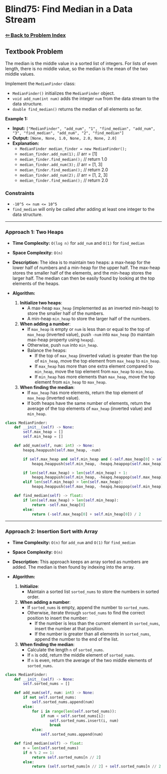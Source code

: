 # Blind75: Find Median in a Data Stream

### [⇦ Back to Problem Index](../../index.md)

## Textbook Problem

The median is the middle value in a sorted list of integers. For lists of even length, there is no middle value, so the median is the mean of the two middle values.

Implement the `MedianFinder` class:

-   `MedianFinder()` initializes the `MedianFinder` object.
-   `void add_num(int num)` adds the integer `num` from the data stream to the data structure.
-   `double find_median()` returns the median of all elements so far.

**Example 1:**

-   **Input:** `["MedianFinder", "add_num", "1", "find_median", "add_num", "3", "find_median", "add_num", "2", "find_median"]`
-   **Output:** `[None, None, 1.0, None, 2.0, None, 2.0]`
-   **Explanation:**
    -   `MedianFinder median_finder = new MedianFinder();`
    -   `median_finder.add_num(1);` // arr = [1]
    -   `median_finder.find_median();` // return 1.0
    -   `median_finder.add_num(3);` // arr = [1, 3]
    -   `median_finder.find_median();` // return 2.0
    -   `median_finder.add_num(2);` // arr = [1, 2, 3]
    -   `median_finder.find_median();` // return 2.0

### Constraints

-   `-10^5 <= num <= 10^5`
-   `find_median` will only be called after adding at least one integer to the data structure.

---

### Approach 1: Two Heaps

-   **Time Complexity:** `O(log n)` for `add_num` and `O(1)` for `find_median`
-   **Space Complexity:** `O(n)`
-   **Description:** The idea is to maintain two heaps: a max-heap for the lower half of numbers and a min-heap for the upper half. The max-heap stores the smaller half of the elements, and the min-heap stores the larger half. The median can then be easily found by looking at the top elements of the heaps.
-   **Algorithm:**

    1.  **Initialize two heaps**:
        -   A max-heap `max_heap` (implemented as an inverted min-heap) to store the smaller half of the numbers.
        -   A min-heap `min_heap` to store the larger half of the numbers.
    2.  **When adding a number**:
        -   If `max_heap` is empty or `num` is less than or equal to the top of `max_heap` (inverted value), push `-num` into `max_heap` (to maintain max-heap property using `heapq`).
        -   Otherwise, push `num` into `min_heap`.
        -   Balance the heaps:
            -   If the top of `max_heap` (inverted value) is greater than the top of `min_heap`, move the top element from `max_heap` to `min_heap`.
            -   If `max_heap` has more than one extra element compared to `min_heap`, move the top element from `max_heap` to `min_heap`.
            -   If `min_heap` has more elements than `max_heap`, move the top element from `min_heap` to `max_heap`.
    3.  **When finding the median**:
        -   If `max_heap` has more elements, return the top element of `max_heap` (inverted value).
        -   If both heaps have the same number of elements, return the average of the top elements of `max_heap` (inverted value) and `min_heap`.

```python
class MedianFinder:
    def __init__(self) -> None:
        self.max_heap = []
        self.min_heap = []

    def add_num(self, num: int) -> None:
        heapq.heappush(self.max_heap, -num)

        if self.max_heap and self.min_heap and (-self.max_heap[0] > self.min_heap[0]):
            heapq.heappush(self.min_heap, -heapq.heappop(self.max_heap))

        if len(self.max_heap) > len(self.min_heap) + 1:
            heapq.heappush(self.min_heap, -heapq.heappop(self.max_heap))
        elif len(self.min_heap) > len(self.max_heap):
            heapq.heappush(self.max_heap, -heapq.heappop(self.min_heap))

    def find_median(self) -> float:
        if len(self.max_heap) > len(self.min_heap):
            return -self.max_heap[0]
        else:
            return (-self.max_heap[0] + self.min_heap[0]) / 2
```

---

### Approach 2: Insertion Sort with Array

-   **Time Complexity:** `O(n)` for `add_num` and `O(1)` for `find_median`
-   **Space Complexity:** `O(n)`
-   **Description:** This approach keeps an array sorted as numbers are added. The median is then found by indexing into the array.
-   **Algorithm:**

    1.  **Initialize**:
        -   Maintain a sorted list `sorted_nums` to store the numbers in sorted order.
    2.  **When adding a number**:
        -   If `sorted_nums` is empty, append the number to `sorted_nums`.
        -   Otherwise, iterate through `sorted_nums` to find the correct position to insert the number:
            -   If the number is less than the current element in `sorted_nums`, insert the number at that position.
            -   If the number is greater than all elements in `sorted_nums`, append the number to the end of the list.
    3.  **When finding the median**:
        -   Calculate the length `n` of `sorted_nums`.
        -   If `n` is odd, return the middle element of `sorted_nums`.
        -   If `n` is even, return the average of the two middle elements of `sorted_nums`.

```python
class MedianFinder:
    def __init__(self) -> None:
        self.sorted_nums = []

    def add_num(self, num: int) -> None:
        if not self.sorted_nums:
            self.sorted_nums.append(num)
        else:
            for i in range(len(self.sorted_nums)):
                if num < self.sorted_nums[i]:
                    self.sorted_nums.insert(i, num)
                    break
            else:
                self.sorted_nums.append(num)

    def find_median(self) -> float:
        n = len(self.sorted_nums)
        if n % 2 == 1:
            return self.sorted_nums[n // 2]
        else:
            return (self.sorted_nums[n // 2] + self.sorted_nums[n // 2 - 1]) / 2
```
